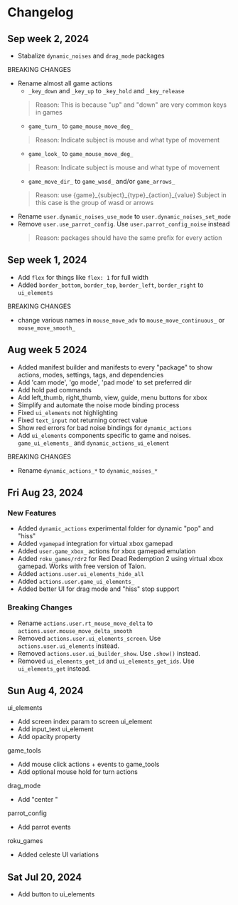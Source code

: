 # Changelog

## Sep week 2, 2024
- Stabalize `dynamic_noises` and `drag_mode` packages

BREAKING CHANGES
- Rename almost all game actions
  - `_key_down` and `_key_up` to `_key_hold` and `_key_release`
  > Reason: This is because "up" and "down" are very common keys in games
  - `game_turn_` to `game_mouse_move_deg_`
  > Reason: Indicate subject is mouse and what type of movement
  - `game_look_` to `game_mouse_move_deg_`
  > Reason: Indicate subject is mouse and what type of movement
  - `game_move_dir_` to `game_wasd_` and/or `game_arrows_`
  > Reason: use \{game}\_\{subject}\_\{type}\_\{action}\_\{value}
  > Subject in this case is the group of wasd or arrows
- Rename `user.dynamic_noises_use_mode` to `user.dynamic_noises_set_mode`
- Remove `user.use_parrot_config`. Use `user.parrot_config_noise` instead
  > Reason: packages should have the same prefix for every action

## Sep week 1, 2024
- Add `flex` for things like `flex: 1` for full width
- Added `border_bottom`, `border_top`, `border_left`, `border_right` to `ui_elements`

BREAKING CHANGES
- change various names in `mouse_move_adv` to `mouse_move_continuous_` or `mouse_move_smooth_`

## Aug week 5 2024
- Added manifest builder and manifests to every "package"
  to show actions, modes, settings, tags, and dependencies
- Add 'cam mode', 'go mode', 'pad mode' to set preferred dir
- Add hold pad commands
- Add left_thumb, right_thumb, view, guide, menu buttons for xbox
- Simplify and automate the noise mode binding process
- Fixed `ui_elements` not highlighting
- Fixed `text_input` not returning correct value
- Show red errors for bad noise bindings for `dynamic_actions`
- Add `ui_elements` components specific to game and noises. `game_ui_elements_` and `dynamic_actions_ui_element`

BREAKING CHANGES
- Rename `dynamic_actions_*` to `dynamic_noises_*`

## Fri Aug 23, 2024
### New Features
- Added `dynamic_actions` experimental folder for dynamic "pop" and "hiss"
- Added `vgamepad` integration for virtual xbox gamepad
- Added `user.game_xbox_` actions for xbox gamepad emulation
- Added `roku_games/rdr2` for Red Dead Redemption 2 using virtual xbox gamepad. Works with free version of Talon.
- Added `actions.user.ui_elements_hide_all`
- Added `actions.user.game_ui_elements_`
- Added better UI for drag mode and "hiss" stop support

### Breaking Changes
- Rename `actions.user.rt_mouse_move_delta` to `actions.user.mouse_move_delta_smooth`
- Removed `actions.user.ui_elements_screen`. Use `actions.user.ui_elements` instead.
- Removed `actions.user.ui_builder_show`. Use `.show()` instead.
- Removed `ui_elements_get_id` and `ui_elements_get_ids`. Use `ui_elements_get` instead.

## Sun Aug 4, 2024
ui_elements
- Add screen index param to screen ui_element
- Add input_text ui_element
- Add opacity property

game_tools
- Add mouse click actions + events to game_tools
- Add optional mouse hold for turn actions

drag_mode
- Add "center <target>"

parrot_config
- Add parrot events

roku_games
- Added celeste UI variations

## Sat Jul 20, 2024
- Add button to ui_elements